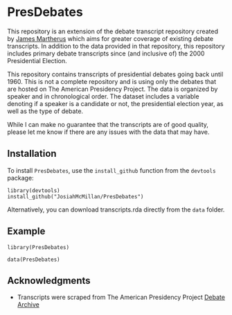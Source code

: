# PresDebates
This repository is an extension of the debate transcript repository created by [James Martherus](https://github.com/jamesmartherus/debates) which aims for greater coverage of existing debate transcripts. In addition to the data provided in that repository, this repository includes primary debate transcripts since (and inclusive of) the 2000 Presidential Election.

This repository contains transcripts of presidential debates going back until 1960. This is not a complete repository and is using only the debates that are hosted on The American Presidency Project. The data is organized by speaker and in chronological order. The dataset includes a variable denoting if a speaker is a candidate or not, the presidential election year, as well as the type of debate.

While I can make no guarantee that the transcripts are of good quality, please let me know if there are any issues with the data that may have.

## Installation

To install `PresDebates`, use the `install_github` function from the `devtools` package:

```
library(devtools)
install_github("JosiahMcMillan/PresDebates")
```

Alternatively, you can download transcripts.rda directly from the `data` folder. 

## Example

```
library(PresDebates)

data(PresDebates) 
```

## Acknowledgments

- Transcripts were scraped from The American Presidency Project [Debate Archive](https://www.presidency.ucsb.edu/documents/presidential-documents-archive-guidebook/presidential-campaigns-debates-and-endorsements-0)